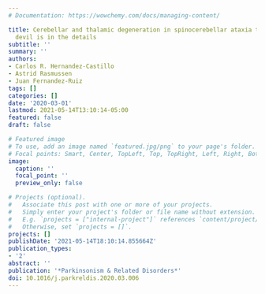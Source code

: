 ```yaml
---
# Documentation: https://wowchemy.com/docs/managing-content/

title: Cerebellar and thalamic degeneration in spinocerebellar ataxia type 10. The
  devil is in the details
subtitle: ''
summary: ''
authors:
- Carlos R. Hernandez-Castillo
- Astrid Rasmussen
- Juan Fernandez-Ruiz
tags: []
categories: []
date: '2020-03-01'
lastmod: 2021-05-14T13:10:14-05:00
featured: false
draft: false

# Featured image
# To use, add an image named `featured.jpg/png` to your page's folder.
# Focal points: Smart, Center, TopLeft, Top, TopRight, Left, Right, BottomLeft, Bottom, BottomRight.
image:
  caption: ''
  focal_point: ''
  preview_only: false

# Projects (optional).
#   Associate this post with one or more of your projects.
#   Simply enter your project's folder or file name without extension.
#   E.g. `projects = ["internal-project"]` references `content/project/deep-learning/index.md`.
#   Otherwise, set `projects = []`.
projects: []
publishDate: '2021-05-14T18:10:14.855664Z'
publication_types:
- '2'
abstract: ''
publication: '*Parkinsonism & Related Disorders*'
doi: 10.1016/j.parkreldis.2020.03.006
---
```

